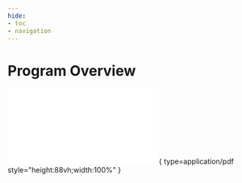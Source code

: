 ```yaml
---
hide:
- toc
- navigation
---
```


<style>
    .md-typeset h1 {
        display: none;
    }
    .md-main__inner {
        margin-top: -1rem;
    }
    .md-content__inner {
        margin: 0rem;
        padding: 0rem;
    }
    .md-footer {
        display: none;
    }
    .md-content__button {
        display: none;
    }
</style>

# Program Overview

![jatic-overview-distro-c.pdf](../files/jatic-overview-distro-c.pdf){ type=application/pdf style="height:88vh;width:100%" }
